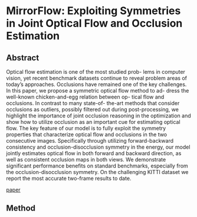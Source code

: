 # MirrorFlow: Exploiting Symmetries in Joint Optical Flow and Occlusion Estimation


## Abstract

Optical flow estimation is one of the most studied prob- lems in computer vision, yet recent benchmark datasets continue to reveal problem areas of today’s approaches. Occlusions have remained one of the key challenges. In this paper, we propose a symmetric optical flow method to ad- dress the well-known chicken-and-egg relation between op- tical flow and occlusions. In contrast to many state-of- the-art methods that consider occlusions as outliers, possibly filtered out during post-processing, we highlight the importance of joint occlusion reasoning in the optimization and show how to utilize occlusion as an important cue for estimating optical flow. The key feature of our model is to fully exploit the symmetry properties that characterize optical flow and occlusions in the two consecutive images. Specifically through utilizing forward-backward consistency and occlusion-disocclusion symmetry in the energy, our model jointly estimates optical flow in both forward and backward direction, as well as consistent occlusion maps in both views. We demonstrate significant performance benefits on standard benchmarks, especially from the occlusion-disocclusion symmetry. On the challenging KITTI dataset we report the most accurate two-frame results to date.

[paper](https://arxiv.org/pdf/1708.05355.pdf)



## Method

